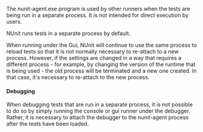 <p>The nunit-agent.exe program is used by other runners when the tests are being
   run in a separate process. It is not intended for direct execution by users.

<p>NUnit runs tests in a separate process by default.

<p>When running under the Gui, NUnit will continue to use the same 
   process to reload tests so that it is not normally necessary to 
   re-attach to a new process. However, if the settings are changed
   in a way that requires a different process - for example, by changing 
   the version of the runtime that is being used - the old process will
   be terminated and a new one created. In that case, it's necessary
   to re-attach to the new process.

#### Debugging

<p>When debugging tests that are run in a separate process, it is 
   not possible to do so by simply running the console or gui runner
   under the debugger. Rather, it is necessary to attach the debugger
   to the nunit-agent process after the tests have been loaded. 

